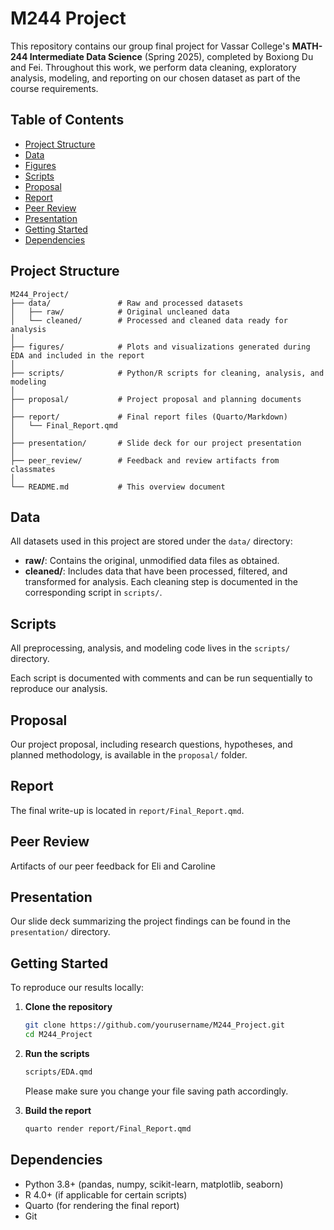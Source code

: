 # M244 Project

This repository contains our group final project for Vassar College's **MATH-244 Intermediate Data Science** (Spring 2025), completed by Boxiong Du and Fei. Throughout this work, we perform data cleaning, exploratory analysis, modeling, and reporting on our chosen dataset as part of the course requirements.

## Table of Contents
- [Project Structure](#project-structure)
- [Data](#data)
- [Figures](#figures)
- [Scripts](#scripts)
- [Proposal](#proposal)
- [Report](#report)
- [Peer Review](#peer-review)
- [Presentation](#presentation)
- [Getting Started](#getting-started)
- [Dependencies](#dependencies)
  
## Project Structure
```
M244_Project/
├── data/               # Raw and processed datasets
│   ├── raw/            # Original uncleaned data
│   └── cleaned/        # Processed and cleaned data ready for analysis
│
├── figures/            # Plots and visualizations generated during EDA and included in the report
│
├── scripts/            # Python/R scripts for cleaning, analysis, and modeling
│
├── proposal/           # Project proposal and planning documents
│
├── report/             # Final report files (Quarto/Markdown)
│   └── Final_Report.qmd
│
├── presentation/       # Slide deck for our project presentation
│
├── peer_review/        # Feedback and review artifacts from classmates
│
└── README.md           # This overview document
```

## Data
All datasets used in this project are stored under the `data/` directory:

- **raw/**: Contains the original, unmodified data files as obtained.
- **cleaned/**: Includes data that have been processed, filtered, and transformed for analysis. Each cleaning step is documented in the corresponding script in `scripts/`.

## Scripts
All preprocessing, analysis, and modeling code lives in the `scripts/` directory.

Each script is documented with comments and can be run sequentially to reproduce our analysis.

## Proposal
Our project proposal, including research questions, hypotheses, and planned methodology, is available in the `proposal/` folder.

## Report
The final write-up is located in `report/Final_Report.qmd`. 

## Peer Review
Artifacts of our peer feedback for Eli and Caroline

## Presentation
Our slide deck summarizing the project findings can be found in the `presentation/` directory.

## Getting Started
To reproduce our results locally:

1. **Clone the repository**
   ```bash
   git clone https://github.com/yourusername/M244_Project.git
   cd M244_Project
   ```
2. **Run the scripts**
   ```bash
   scripts/EDA.qmd
   ```
   Please make sure you change your file saving path accordingly.
   
3. **Build the report**
   ```bash
   quarto render report/Final_Report.qmd
   ```
   
## Dependencies
- Python 3.8+ (pandas, numpy, scikit-learn, matplotlib, seaborn)
- R 4.0+ (if applicable for certain scripts)
- Quarto (for rendering the final report)
- Git
